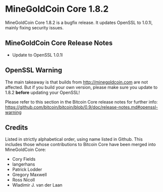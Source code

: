 # MineGoldCoin Core 1.8.2

MineGoldCoin Core 1.8.2 is a bugfix release. It updates OpenSSL to 1.0.1l, mainly fixing security issues.

## MineGoldCoin Core Release Notes

* Update to OpenSSL 1.0.1l


## OpenSSL Warning

The main takeaway is that builds from http://minegoldcoin.com are not affected. But if you build your own version,
please make sure you update to 1.8.2 **before** updating your OpenSSL!

Please refer to this section in the Bitcoin Core release notes for further info: https://github.com/bitcoin/bitcoin/blob/0.9/doc/release-notes.md#openssl-warning


## Credits

Listed in strictly alphabetical order, using name listed in Github. This
includes those whose contributions to Bitcoin Core have been merged
into MineGoldCoin Core:

* Cory Fields
* langerhans
* Patrick Lodder
* Gregory Maxwell
* Ross Nicoll
* Wladimir J. van der Laan
